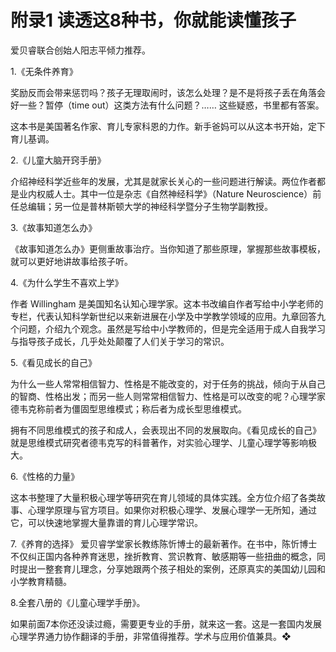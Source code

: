 
# 附录1  读透这8种书，你就能读懂孩子

爱贝睿联合创始人阳志平倾力推荐。

1.《无条件养育》

奖励反而会带来惩罚吗？孩子无理取闹时，该怎么处理？是不是将孩子丢在角落会好一些？暂停（time out）这类方法有什么问题？…… 这些疑惑，书里都有答案。

这本书是美国著名作家、育儿专家科恩的力作。新手爸妈可以从这本书开始，定下育儿基调。


2.《儿童大脑开窍手册》

介绍神经科学近些年的发展，尤其是就家长关心的一些问题进行解读。两位作者都是业内权威人士。其中一位是杂志《自然神经科学》（Nature Neuroscience）前任总编辑；另一位是普林斯顿大学的神经科学暨分子生物学副教授。


3.《故事知道怎么办》

《故事知道怎么办》更侧重故事治疗。当你知道了那些原理，掌握那些故事模板，就可以更好地讲故事给孩子听。

4.《为什么学生不喜欢上学》

作者 Willingham 是美国知名认知心理学家。这本书改编自作者写给中小学老师的专栏，代表认知科学新世纪以来新进展在小学及中学教学领域的应用。九章回答九个问题，介绍九个观念。虽然是写给中小学教师的，但是完全适用于成人自我学习与指导孩子成长，几乎处处颠覆了人们关于学习的常识。


5.《看见成长的自己》


为什么一些人常常相信智力、性格是不能改变的，对于任务的挑战，倾向于从自己的智商、性格出发；而另一些人则常常相信智力、性格是可以改变的呢？心理学家德韦克称前者为僵固型思维模式；称后者为成长型思维模式。

拥有不同思维模式的孩子和成人，会表现出不同的发展取向。《看见成长的自己》就是思维模式研究者德韦克写的科普著作，对实验心理学、儿童心理学等影响极大。

6.《性格的力量》

这本书整理了大量积极心理学等研究在育儿领域的具体实践。全方位介绍了各类故事、心理学原理与官方项目。如果你对积极心理学、发展心理学一无所知，通过它，可以快速地掌握大量靠谱的育儿心理学常识。


7.《养育的选择》
爱贝睿学堂家长教练陈忻博士的最新著作。在书中，陈忻博士不仅纠正国内各种养育迷思，挫折教育、赏识教育、敏感期等一些扭曲的概念，同时提出一整套育儿理念，分享她跟两个孩子相处的案例，还原真实的美国幼儿园和小学教育精髓。

8.全套八册的《儿童心理学手册》。

如果前面7本你还没读过瘾，需要更专业的手册，就来这一套。这是一套国内发展心理学界通力协作翻译的手册，非常值得推荐。学术与应用价值兼具。❖



